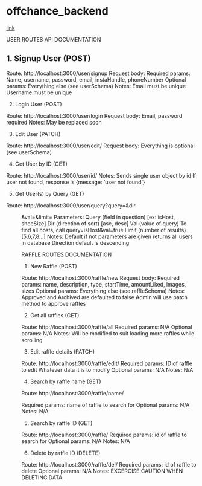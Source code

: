 # offchance_backend
[link](#1.-signup-user-(post))

USER ROUTES API DOCUMENTATION

## 1. Signup User (POST)

Route: http://localhost:3000/user/signup
Request body:
Required params:
Name, username, password, email, instaHandle, phoneNumber
Optional params:
Everything else (see userSchema)
Notes:
Email must be unique
Username must be unique

2. Login User (POST)

Route: http://localhost:3000/user/login
Request body:
Email, password required
Notes:
May be replaced soon

3. Edit User (PATCH)

Route: http://localhost:3000/user/edit/<id>
Request body:
Everything is optional (see userSchema)

4. Get User by ID (GET)

Route: http://localhost:3000/user/id/<id>
Notes:
Sends single user object by id
If user not found, response is {message: ‘user not found’}

5. Get User(s) by Query (GET)

Route: http://localhost:3000/user/query?query=<query>&dir<dir>&val=<val>&limit=<limit>
Parameters:
Query (field in question) [ex: isHost, shoeSize]
Dir (direction of sort) [asc, desc]
Val (value of query) 
To find all hosts, call query=isHost&val=true
Limit (number of results) [5,6,7,8…]
Notes:
Default if not parameters are given returns all users in database
Direction default is descending


RAFFLE ROUTES DOCUMENTATION

1. New Raffle (POST)

Route: http://localhost:3000/raffle/new
Request body:
Required params:
        name,
        description,
        type,
        startTime,
        amountLiked,
        images,
        sizes
Optional params:
        Everything else (see raffleSchema)
Notes:
        Approved and Archived are defaulted to false
        Admin will use patch method to approve raffles


2. Get all raffles (GET)

Route: http://localhost:3000/raffle/all
Required params: 
        N/A
Optional params:
        N/A
Notes:
        Will be modified to suit loading more raffles while scrolling


3. Edit raffle details (PATCH)

Route: http://localhost:3000/raffle/edit/<id>
Required params: 
        ID of raffle to edit
        Whatever data it is to modify
Optional params:
        N/A
Notes:
        N/A

4. Search by raffle name (GET)

Route: http://localhost:3000/raffle/name/<search>
Required params: 
        name of raffle to search for
Optional params:
        N/A
Notes:
        N/A

5. Search by raffle ID (GET)

Route: http://localhost:3000/raffle/<id>
Required params: 
        id of raffle to search for
Optional params:
        N/A
Notes:
        N/A

6. Delete by raffle ID (DELETE)

Route: http://localhost:3000/raffle/del/<id>
Required params: 
        id of raffle to delete
Optional params:
        N/A
Notes:
        EXCERCISE CAUTION WHEN DELETING DATA.